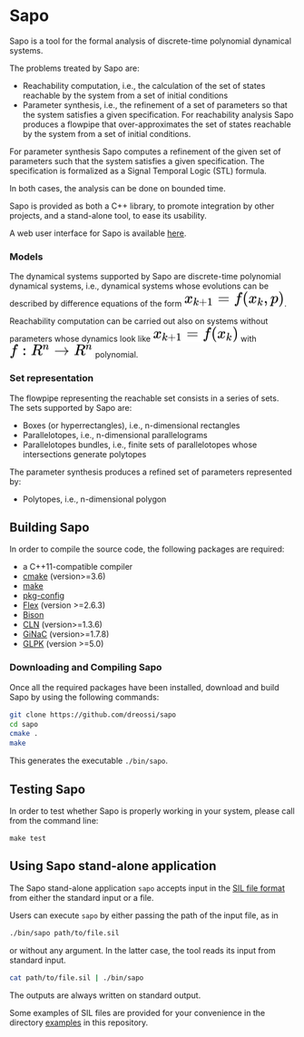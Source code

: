# Sapo

Sapo is a tool for the formal analysis of discrete-time polynomial dynamical systems.

The problems treated by Sapo are:

- Reachability computation, i.e., the calculation of the set of states reachable by the system from a set of initial conditions
- Parameter synthesis, i.e., the refinement of a set of parameters so that the system satisfies a given specification.
  For reachability analysis Sapo produces a flowpipe that over-approximates the set of states reachable by the system from a set of initial conditions.

For parameter synthesis Sapo computes a refinement of the given set of parameters such that the system satisfies a given specification. The specification is formalized as a Signal Temporal Logic (STL) formula.

In both cases, the analysis can be done on bounded time.

Sapo is provided as both a C++ library, to promote integration by other projects, and a stand-alone tool, to ease its usability.

A web user interface for Sapo is available [here](https://github.com/LucaDorigo/webSapo).

### Models

The dynamical systems supported by Sapo are discrete-time polynomial dynamical systems, i.e., dynamical systems whose evolutions can be described by difference equations of the form <!-- $x_{k+1} = f(x_k,p)$ --> <img style="transform: translateY(0.1em); background: white;" src="svg/kukKgGlU7t.svg"/>.

Reachability computation can be carried out also on systems without parameters whose dynamics look like <!-- $x_{k+1} = f(x_k)$ --> <img style="transform: translateY(0.1em); background: white;" src="svg/O2tXhyFGXU.svg"/>  with <!-- $f : R^n \rightarrow R^n$ --> <img style="transform: translateY(0.1em); background: white;" src="svg/6nV9NfgdJZ.svg"/> polynomial.

### Set representation

The flowpipe representing the reachable set consists in a series of sets. The sets supported by Sapo are:

- Boxes (or hyperrectangles), i.e., n-dimensional rectangles
- Parallelotopes, i.e., n-dimensional parallelograms
- Parallelotopes bundles, i.e., finite sets of parallelotopes whose intersections generate polytopes

The parameter synthesis produces a refined set of parameters represented by:

- Polytopes, i.e., n-dimensional polygon

## <a name="buildsapo">Building Sapo</a>

In order to compile the source code, the following packages are required:

- a C++11-compatible compiler
- <a href="https://cmake.org/">cmake</a> (version>=3.6)
- <a href="https://www.gnu.org/software/make/">make</a>
- <a href="https://www.freedesktop.org/wiki/Software/pkg-config/">pkg-config</a>
- <a href="https://github.com/westes/flex">Flex</a> (version >=2.6.3)
- <a href="https://www.gnu.org/software/bison/manual">Bison</a>
- <a href="http://www.ginac.de/CLN/">CLN</a> (version>=1.3.6)
- <a href="http://www.ginac.de/">GiNaC</a> (version>=1.7.8)
- <a href="https://www.gnu.org/software/glpk/">GLPK</a> (version >=5.0)

### Downloading and Compiling Sapo

Once all the required packages have been installed, download and build Sapo by using the following commands:

```sh
git clone https://github.com/dreossi/sapo
cd sapo
cmake .
make
```

This generates the executable `./bin/sapo`.

## Testing Sapo

In order to test whether Sapo is properly working in your system, please call from 
the command line:

```
make test
```

## Using Sapo stand-alone application
The Sapo stand-alone application `sapo` accepts input in the
[SIL file format](SIL.md) from either the standard input or a file.

Users can execute `sapo` by either passing the path of the input file, as in

```sh
./bin/sapo path/to/file.sil
```

or without any argument. In the latter case, the tool reads its input from 
standard input.

```sh
cat path/to/file.sil | ./bin/sapo
```

The outputs are always written on standard output.

Some examples of SIL files are provided for your convenience in the directory [examples](examples) in this repository.
